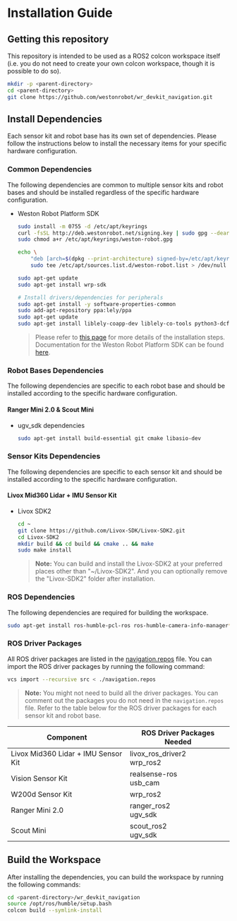 # Installation Guide

## Getting this repository
This repository is intended to be used as a ROS2 colcon workspace itself (i.e. you do not need to create your own colcon workspace, though it is possible to do so).

```bash
mkdir -p <parent-directory>
cd <parent-directory>
git clone https://github.com/westonrobot/wr_devkit_navigation.git
```

## Install Dependencies
Each sensor kit and robot base has its own set of dependencies. Please follow the instructions below to install the necessary items for your specific hardware configuration.

### Common Dependencies
The following dependencies are common to multiple sensor kits and robot bases and should be installed regardless of the specific hardware configuration.

  * Weston Robot Platform SDK
    ```bash
    sudo install -m 0755 -d /etc/apt/keyrings
    curl -fsSL http://deb.westonrobot.net/signing.key | sudo gpg --dearmor -o /etc/apt/keyrings/weston-robot.gpg
    sudo chmod a+r /etc/apt/keyrings/weston-robot.gpg

    echo \
        "deb [arch=$(dpkg --print-architecture) signed-by=/etc/apt/keyrings/weston-robot.gpg] http://deb.westonrobot.net/$(lsb_release -cs) $(lsb_release -cs) main" | \
        sudo tee /etc/apt/sources.list.d/weston-robot.list > /dev/null

    sudo apt-get update
    sudo apt-get install wrp-sdk

    # Install drivers/dependencies for peripherals
    sudo apt-get install -y software-properties-common 
    sudo add-apt-repository ppa:lely/ppa
    sudo apt-get update
    sudo apt-get install liblely-coapp-dev liblely-co-tools python3-dcf-tools pkg-config

    ```
    > Please refer to [this page](https://docs.westonrobot.com/software/installation_guide.html) for more details of the installation steps.  
    > Documentation for the Weston Robot Platform SDK can be found [here](https://github.com/westonrobot/wrp_sdk).

### Robot Bases Dependencies
The following dependencies are specific to each robot base and should be installed according to the specific hardware configuration.

#### Ranger Mini 2.0 & Scout Mini
* ugv_sdk dependencies
  ```bash
  sudo apt-get install build-essential git cmake libasio-dev
  ```

### Sensor Kits Dependencies
The following dependencies are specific to each sensor kit and should be installed according to the specific hardware configuration.

#### Livox Mid360 Lidar + IMU Sensor Kit
  * Livox SDK2
    ```bash
    cd ~
    git clone https://github.com/Livox-SDK/Livox-SDK2.git
    cd Livox-SDK2
    mkdir build && cd build && cmake .. && make
    sudo make install
    ```
    > **Note:** You can build and install the Livox-SDK2 at your preferred places other than "~/Livox-SDK2". And you can optionally remove the "Livox-SDK2" folder after installation.

### ROS Dependencies
The following dependencies are required for building the workspace.

```bash
sudo apt-get install ros-humble-pcl-ros ros-humble-camera-info-manager* ros-humble-diagnostic-updater ros-humble-xacro ros-humble-pointcloud-to-laserscan ros-humble-nav2-map-server ros-humble-cartographer ros-humble-cartographer-ros ros-humble-cartographer-ros-msgs ros-humble-cartographer-rviz ros-humble-navigation2 ros-humble-nav2-bringup
```

### ROS Driver Packages
All ROS driver packages are listed in the [navigation.repos](/navigation.repos) file. You can import the ROS driver packages by running the following command:
  ```bash
  vcs import --recursive src < ./navigation.repos
  ```
  > **Note:** You might not need to build all the driver packages. You can comment out the packages you do not need in the `navigation.repos` file. Refer to the table below for the ROS driver packages for each sensor kit and robot base.


  | Component                           | ROS Driver Packages Needed     |
  | ----------------------------------- | ------------------------------ |
  | Livox Mid360 Lidar + IMU Sensor Kit | livox_ros_driver2<br/>wrp_ros2 |
  | Vision Sensor Kit                   | realsense-ros<br/>usb_cam      |
  | W200d Sensor Kit                    | wrp_ros2                       |
  | Ranger Mini 2.0                     | ranger_ros2<br/>ugv_sdk        |
  | Scout Mini                          | scout_ros2<br/>ugv_sdk         |

## Build the Workspace

After installing the dependencies, you can build the workspace by running the following commands:
```bash
cd <parent-directory>/wr_devkit_navigation
source /opt/ros/humble/setup.bash
colcon build --symlink-install
```
